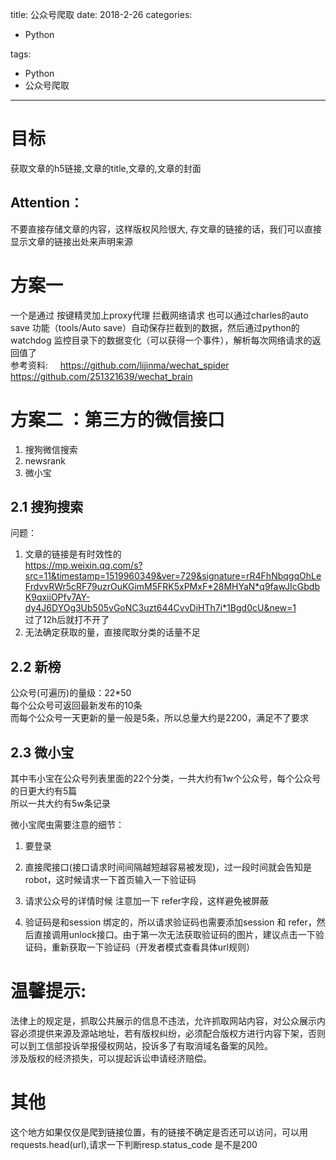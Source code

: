 title: 公众号爬取
date: 2018-2-26 
categories:
- Python
   
   
   
tags:   
- Python
- 公众号爬取

---

# 目标
获取文章的h5链接,文章的title,文章的,文章的封面   
## Attention：  
不要直接存储文章的内容，这样版权风险很大,
存文章的链接的话，我们可以直接显示文章的链接出处来声明来源


# 方案一 

一个是通过 按键精灵加上proxy代理 拦截网络请求
也可以通过charles的auto save 功能（tools/Auto save）自动保存拦截到的数据，然后通过python的watchdog 监控目录下的数据变化（可以获得一个事件），解析每次网络请求的返回值了  
参考资料:    
https://github.com/lijinma/wechat_spider  
https://github.com/251321639/wechat_brain

# 方案二 ：第三方的微信接口
  
1. 搜狗微信搜索
2. newsrank
3. 微小宝

## 2.1 搜狗搜索  
问题： 
1. 文章的链接是有时效性的   
https://mp.weixin.qq.com/s?src=11&timestamp=1519960349&ver=729&signature=rR4FhNbqgqOhLeFrdvvRWr5cRF79uzrOuKGimM5FRK5xPMxF*28MHYaN*q9fawJIcGbdbK9qxiiOPfv7AY-dy4J6DYOg3Ub505vGoNC3uzt644CvvDiHTh7i*1Bgd0cU&new=1   
过了12h后就打不开了  
2. 无法确定获取的量，直接爬取分类的话量不足

## 2.2 新榜  
公众号(可遍历)的量级：22*50  
每个公众号可返回最新发布的10条  
而每个公众号一天更新的量一般是5条，所以总量大约是2200，满足不了要求


## 2.3 微小宝
其中韦小宝在公众号列表里面的22个分类，一共大约有1w个公众号，每个公众号的日更大约有5篇  
所以一共大约有5w条记录

微小宝爬虫需要注意的细节：  
1. 要登录  
2. 直接爬接口(接口请求时间间隔越短越容易被发现)，过一段时间就会告知是robot，这时候请求一下首页输入一下验证码

3. 请求公众号的详情时候 注意加一下 refer字段，这样避免被屏蔽

4. 验证码是和session 绑定的，所以请求验证码也需要添加session 和 refer，然后直接调用unlock接口。由于第一次无法获取验证码的图片，建议点击一下验证码，重新获取一下验证码（开发者模式查看具体url规则）


# 温馨提示:  
法律上的规定是，抓取公共展示的信息不违法，允许抓取网站内容，对公众展示内容必须提供来源及源站地址，若有版权纠纷，必须配合版权方进行内容下架，否则可以到工信部投诉举报侵权网站，投诉多了有取消域名备案的风险。   
涉及版权的经济损失，可以提起诉讼申请经济赔偿。

# 其他
这个地方如果仅仅是爬到链接位置，有的链接不确定是否还可以访问，可以用 requests.head(url),请求一下判断resp.status_code 是不是200
